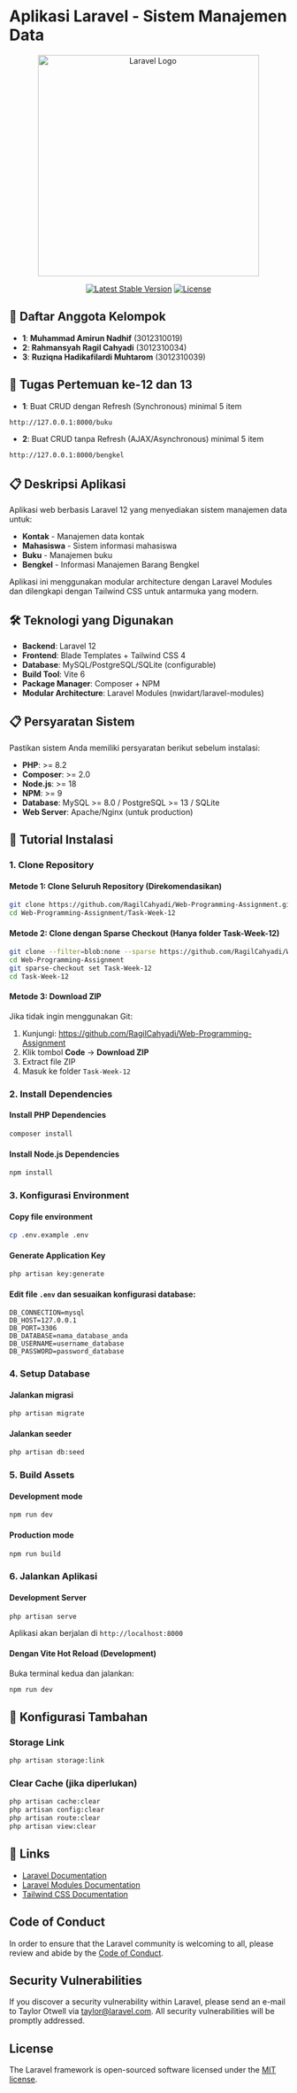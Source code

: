 # Aplikasi Laravel - Sistem Manajemen Data

<p align="center"><a href="https://laravel.com" target="_blank"><img src="https://raw.githubusercontent.com/laravel/art/master/logo-lockup/5%20SVG/2%20CMYK/1%20Full%20Color/laravel-logolockup-cmyk-red.svg" width="400" alt="Laravel Logo"></a></p>

<p align="center">
<a href="https://packagist.org/packages/laravel/framework"><img src="https://img.shields.io/packagist/v/laravel/framework" alt="Latest Stable Version"></a>
<a href="https://packagist.org/packages/laravel/framework"><img src="https://img.shields.io/packagist/l/laravel/framework" alt="License"></a>
</p>

## 👥 Daftar Anggota Kelompok  

- **1**: **Muhammad Amirun Nadhif** (3012310019)
- **2**: **Rahmansyah Ragil Cahyadi** (3012310034)  
- **3**: **Ruziqna Hadikafilardi Muhtarom** (3012310039)

## 🎯 Tugas Pertemuan ke-12 dan 13 

- **1**: Buat CRUD dengan Refresh (Synchronous) minimal 5 item
```bash
http://127.0.0.1:8000/buku
```  
- **2**: Buat CRUD tanpa Refresh (AJAX/Asynchronous)  minimal 5 item
```bash
http://127.0.0.1:8000/bengkel
```  

## 📋 Deskripsi Aplikasi

Aplikasi web berbasis Laravel 12 yang menyediakan sistem manajemen data untuk:
- **Kontak** - Manajemen data kontak
- **Mahasiswa** - Sistem informasi mahasiswa  
- **Buku** -  Manajemen buku
- **Bengkel** - Informasi Manajemen Barang Bengkel

Aplikasi ini menggunakan modular architecture dengan Laravel Modules dan dilengkapi dengan Tailwind CSS untuk antarmuka yang modern.

## 🛠️ Teknologi yang Digunakan

- **Backend**: Laravel 12
- **Frontend**: Blade Templates + Tailwind CSS 4
- **Database**: MySQL/PostgreSQL/SQLite (configurable)
- **Build Tool**: Vite 6
- **Package Manager**: Composer + NPM
- **Modular Architecture**: Laravel Modules (nwidart/laravel-modules)

## 📋 Persyaratan Sistem

Pastikan sistem Anda memiliki persyaratan berikut sebelum instalasi:

- **PHP**: >= 8.2
- **Composer**: >= 2.0
- **Node.js**: >= 18
- **NPM**: >= 9
- **Database**: MySQL >= 8.0 / PostgreSQL >= 13 / SQLite
- **Web Server**: Apache/Nginx (untuk production)

## 🚀 Tutorial Instalasi

### 1. Clone Repository

#### Metode 1: Clone Seluruh Repository (Direkomendasikan)
```bash
git clone https://github.com/RagilCahyadi/Web-Programming-Assignment.git
cd Web-Programming-Assignment/Task-Week-12
```

#### Metode 2: Clone dengan Sparse Checkout (Hanya folder Task-Week-12)
```bash
git clone --filter=blob:none --sparse https://github.com/RagilCahyadi/Web-Programming-Assignment.git
cd Web-Programming-Assignment
git sparse-checkout set Task-Week-12
cd Task-Week-12
```

#### Metode 3: Download ZIP
Jika tidak ingin menggunakan Git:
1. Kunjungi: https://github.com/RagilCahyadi/Web-Programming-Assignment
2. Klik tombol **Code** → **Download ZIP**
3. Extract file ZIP
4. Masuk ke folder `Task-Week-12`

### 2. Install Dependencies

#### Install PHP Dependencies
```bash
composer install
```

#### Install Node.js Dependencies
```bash
npm install
```

### 3. Konfigurasi Environment

#### Copy file environment
```bash
cp .env.example .env
```

#### Generate Application Key
```bash
php artisan key:generate
```

#### Edit file `.env` dan sesuaikan konfigurasi database:
```env
DB_CONNECTION=mysql
DB_HOST=127.0.0.1
DB_PORT=3306
DB_DATABASE=nama_database_anda
DB_USERNAME=username_database
DB_PASSWORD=password_database
```

### 4. Setup Database

#### Jalankan migrasi
```bash
php artisan migrate
```

#### Jalankan seeder
```bash
php artisan db:seed
```

### 5. Build Assets

#### Development mode
```bash
npm run dev
```

#### Production mode
```bash
npm run build
```

### 6. Jalankan Aplikasi

#### Development Server
```bash
php artisan serve
```

Aplikasi akan berjalan di `http://localhost:8000`

#### Dengan Vite Hot Reload (Development)
Buka terminal kedua dan jalankan:
```bash
npm run dev
```

## 🔧 Konfigurasi Tambahan

### Storage Link
```bash
php artisan storage:link
```

### Clear Cache (jika diperlukan)
```bash
php artisan cache:clear
php artisan config:clear
php artisan route:clear
php artisan view:clear
```  

## 🔗 Links

- [Laravel Documentation](https://laravel.com/docs)
- [Laravel Modules Documentation](https://nwidart.com/laravel-modules/)
- [Tailwind CSS Documentation](https://tailwindcss.com/docs)

## Code of Conduct

In order to ensure that the Laravel community is welcoming to all, please review and abide by the [Code of Conduct](https://laravel.com/docs/contributions#code-of-conduct).

## Security Vulnerabilities

If you discover a security vulnerability within Laravel, please send an e-mail to Taylor Otwell via [taylor@laravel.com](mailto:taylor@laravel.com). All security vulnerabilities will be promptly addressed.

## License

The Laravel framework is open-sourced software licensed under the [MIT license](https://opensource.org/licenses/MIT).
